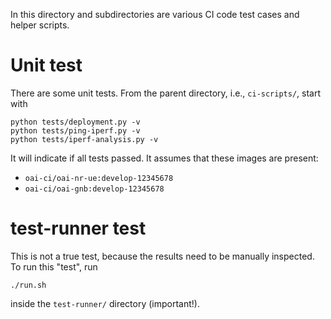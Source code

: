 In this directory and subdirectories are various CI code test cases and helper
scripts.

# Unit test

There are some unit tests. From the parent directory, i.e., `ci-scripts/`,
start with

    python tests/deployment.py -v
    python tests/ping-iperf.py -v
    python tests/iperf-analysis.py -v

It will indicate if all tests passed. It assumes that these images are present:

- `oai-ci/oai-nr-ue:develop-12345678`
- `oai-ci/oai-gnb:develop-12345678`

# test-runner test

This is not a true test, because the results need to be manually inspected. To
run this "test", run

    ./run.sh

inside the `test-runner/` directory (important!).

